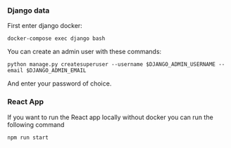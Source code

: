 ### Django data

First enter django docker:

`docker-compose exec django bash`

You can create an admin user with these commands:

`python manage.py createsuperuser --username $DJANGO_ADMIN_USERNAME --email $DJANGO_ADMIN_EMAIL`

And enter your password of choice.

### React App
If you want to run the React app locally without docker you can run the following command

`npm run start`
